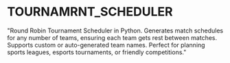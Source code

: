 # TOURNAMRNT_SCHEDULER
"Round Robin Tournament Scheduler in Python. Generates match schedules for any number of teams, ensuring each team gets rest between matches. Supports custom or auto-generated team names. Perfect for planning sports leagues, esports tournaments, or friendly competitions."
